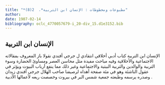 ```yaml
---
title: "*مطبوعات ومخطوطات : الإنسان ابن التربية*.  2(8)"
author: 
date: 1907-02-14
bibliography: oclc_4770057679-i_20-div_15.d1e3152.bib
---
```




##  الإنسان ابن التربية 


 الإنسان ابن التربية  كتاب أدبي أخلاقي انتقادي ل  جرجي  أفندي  نقولا  باز  المعروف بمقالاته الاجتماعية والأخلاقية وفيه مباحث مفيدة مثل محاسن العصر ومساوئ الحضارة وسوء التربية والوالدين والتربية البيتية والاجتماعية وغير ذلك مما ينفع أرباب البيوت ويؤثر في عقول الناشئة وهو في  مئة  صفحة أهداه لرصيفنا صاحب  الهلال  جرجي  أفندي  زيدان  وصدره يرسمه وطبعته  جمعية شمس البر  في  بيروت  وخصصت ريعه لأعمالها الأدبية  . 
